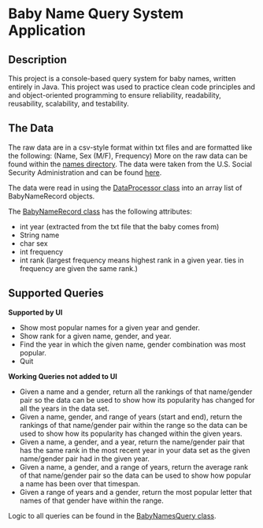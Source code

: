 # Baby Name Query System Application

<h2>Description</h2>
<p>This project is a console-based query system for baby names, written entirely in Java. This project was used to practice clean code principles and  and object-oriented programming to ensure reliability, readability, reusability, scalability, and testability.</p>

<h2>The Data</h2>
<p>The raw data are in a csv-style format within txt files and are formatted like the following: (Name, Sex (M/F), Frequency)
More on the raw data can be found within the <a href='https://github.com/cdailey2/BabyNameQuerySystem/blob/main/names/NationalReadMe.pdf'>names directory</a>.
The data were taken from the U.S. Social Security Administration and can be found <a href='https://catalog.data.gov/dataset/baby-names-from-social-security-card-applications-national-data'>here</a>.</p>

<p>The data were read in using the <a href='https://github.com/cdailey2/BabyNameQuerySystem/blob/main/src/DataProcessor.java'>DataProcessor class</a> into an array list of BabyNameRecord objects.</p>

The <a href='https://github.com/cdailey2/BabyNameQuerySystem/blob/main/src/BabyNameRecord.java'>BabyNameRecord class</a> has the following attributes:
- int year (extracted from the txt file that the baby comes from)
- String name
- char sex
- int frequency
- int rank (largest frequency means highest rank in a given year. ties in frequency are given the same rank.)

<h2>Supported Queries</h2>

**Supported by UI**
 - Show most popular names for a given year and gender.
 - Show rank for a given name, gender, and year.
 - Find the year in which the given name, gender combination was most popular.
 - Quit

**Working Queries not added to UI**
- Given a name and a gender, return all the rankings of that name/gender pair so the data can be used to show how its popularity has changed for all the years in the data set.
- Given a name, gender, and range of years (start and end), return the rankings of that name/gender pair within the range so the data can be used to show how its popularity has changed within the given years.
- Given a name, a gender, and a year, return the name/gender pair that has the same rank in the most recent year in your data set as the given name/gender pair had in the given year.
- Given a name, a gender, and a range of years, return the average rank of that name/gender pair so the data can be used to show how popular a name has been over that timespan.
- Given a range of years and a gender, return the most popular letter that names of that gender have within the range.

Logic to all queries can be found in the <a href='https://github.com/cdailey2/BabyNameQuerySystem/blob/main/src/BabyNameQuery.java'>BabyNamesQuery class</a>.
